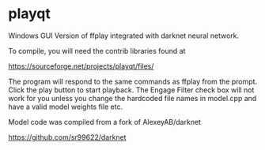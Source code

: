 # playqt
Windows GUI Version of ffplay integrated with darknet neural network.

To compile, you will need the contrib libraries found at 

https://sourceforge.net/projects/playqt/files/

The program will respond to the same commands as ffplay from the prompt.
Click the play button to start playback.  The Engage Filter check box will 
not work for you unless you change the hardcoded file names in model.cpp
and have a valid model weights file etc.

Model code was compiled from a fork of AlexeyAB/darknet

https://github.com/sr99622/darknet